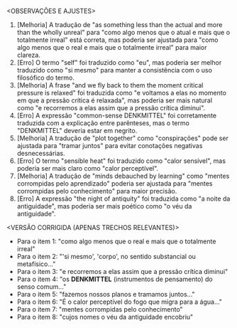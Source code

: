<OBSERVAÇÕES E AJUSTES>
1. [Melhoria] A tradução de "as something less than the actual and more than the wholly unreal" para "como algo menos que o atual e mais que o totalmente irreal" está correta, mas poderia ser ajustada para "como algo menos que o real e mais que o totalmente irreal" para maior clareza.
2. [Erro] O termo "self" foi traduzido como "eu", mas poderia ser melhor traduzido como "si mesmo" para manter a consistência com o uso filosófico do termo.
3. [Melhoria] A frase "and we fly back to them the moment critical pressure is relaxed" foi traduzida como "e voltamos a elas no momento em que a pressão crítica é relaxada", mas poderia ser mais natural como "e recorremos a elas assim que a pressão crítica diminui".
4. [Erro] A expressão "common-sense DENKMITTEL" foi corretamente traduzida com a explicação entre parênteses, mas o termo "DENKMITTEL" deveria estar em negrito.
5. [Melhoria] A tradução de "plot together" como "conspirações" pode ser ajustada para "tramar juntos" para evitar conotações negativas desnecessárias.
6. [Erro] O termo "sensible heat" foi traduzido como "calor sensível", mas poderia ser mais claro como "calor perceptível".
7. [Melhoria] A tradução de "minds debauched by learning" como "mentes corrompidas pelo aprendizado" poderia ser ajustada para "mentes corrompidas pelo conhecimento" para maior precisão.
8. [Erro] A expressão "the night of antiquity" foi traduzida como "a noite da antiguidade", mas poderia ser mais poético como "o véu da antiguidade".

<VERSÃO CORRIGIDA (APENAS TRECHOS RELEVANTES)>
- Para o item 1: "como algo menos que o real e mais que o totalmente irreal"
- Para o item 2: "'si mesmo', 'corpo', no sentido substancial ou metafísico..."
- Para o item 3: "e recorremos a elas assim que a pressão crítica diminui"
- Para o item 4: "os **DENKMITTEL** (instrumentos de pensamento) do senso comum..."
- Para o item 5: "fazemos nossos planos e tramamos juntos..."
- Para o item 6: "É o calor perceptível do fogo que migra para a água..."
- Para o item 7: "mentes corrompidas pelo conhecimento"
- Para o item 8: "cujos nomes o véu da antiguidade encobriu"